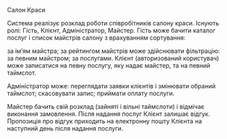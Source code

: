 Салон Краси

Система реалізує розклад роботи співробітників салону краси. Існують ролі: Гість, Клієнт, Адміністратор, Майстер. Гість може бачити каталог послуг і список майстрів салону з врахуванням сортування:

за ім’ям майстра;
за рейтингом майстрів може здійснювати фільтрацію:
за певним майстром;
за послугами. 
Клієнт (авторизований користувач) може записатися на певну послугу, яку надає майстер, та на певний таймслот. 

Адміністратор може: 
переглядати заявки клієнтів і змінювати обраний таймслот;
скасовувати запис;
приймати оплату послуги. 

Майстер бачить свій розклад (зайняті і вільні таймслоти) і відмічає виконання замовлення.
Після надання послуг Клієнт залишає відгук. Пропозиція про відгук приходить на електронну пошту Клієнта на наступний день після надання послуги.
